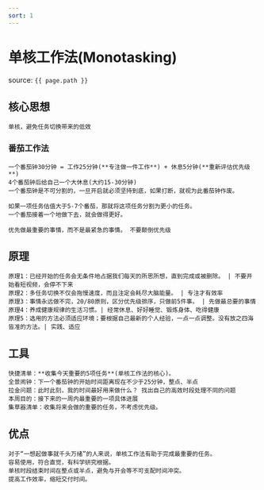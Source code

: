 ```yaml
---
sort: 1
---
```


# 单核工作法(Monotasking)

source: `{{ page.path }}`

## 核心思想
    单核，避免任务切换带来的低效
### 番茄工作法
    一个番茄钟30分钟 = 工作25分钟(**专注做一件工作**) + 休息5分钟(**重新评估优先级**)
    4个番茄钟后给自己一个大休息(大约15-30分钟)
    一个番茄钟是不可分割的，一旦开启就必须坚持到底，如果打断，就视为此番茄钟作废。

    如果一项任务估值大于5-7个番茄，那就将这项任务分割为更小的任务。
    一个番茄接着一个地做下去，就会做得更好。
    
    优先做最重要的事情，而不是最紧急的事情。 不要颠倒优先级

## 原理
    原理1：已经开始的任务会无条件地占据我们每天的所思所想，直到完成或被删除。 | 不要开始看短视频，会停不下来
    原理2：多任务切换不仅会拖慢速度，而且注定会耗尽大脑能量。 | 专注才有效率
    原理3：事情永远做不完，20/80原则，区分优先级排序，只做前5件事。 | 先做最总要的事情
    原理4：养成健康规律的生活习惯。| 经常休息、好好睡觉、锻炼身体、吃得健康
    原理5：选用的方法必须适应环境；要根据自己最新的个人经验，一点一点调整。没有放之四海皆准的方法。| 实践、适应

## 工具
    快捷清单：**收集今天重要的5项任务**(单核工作法的核心)。
    全景闹钟：下一个番茄钟的开始时间距离现在不少于25分钟，整点、半点
    拉金问题：此时此刻，我的时间最好用来做什么？ 找出自己的高效时段处理不同的问题
    本周目的：接下来的一周内最重要的一项具体进展
    集草器清单：收集将来会做的重要的任务，不考虑优先级。

## 优点
    对于“一想起做事就千头万绪”的人来说，单核工作法有助于完成最重要的任务。
    容易使用，符合直觉，有科学研究根据。
    单核时段结束时间在整点或半点，避免与开会等不可支配时间冲突。
    提高工作效率，缩短交付时间。